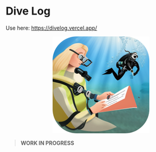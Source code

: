 # Dive Log

Use here: <https://divelog.vercel.app/>

<p align="center">
  <img height="256" src="src/assets/brand-image-round-corners.png" />
</p>

> **WORK IN PROGRESS**
